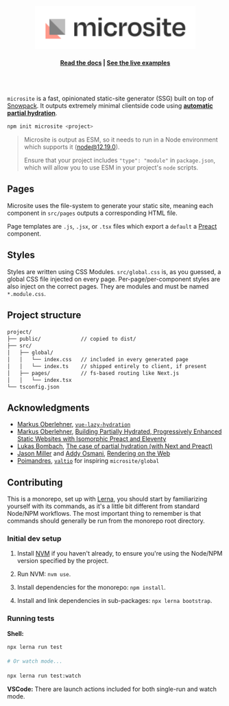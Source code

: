<br />
<br />

<div align="center">
    <img src="https://raw.githubusercontent.com/natemoo-re/microsite/master/.github/assets/microsite.svg?sanitize=true&v=1" alt="microsite" width="375" height="101" />
</div>

<h4 align="center">
    <a href="https://github.com/natemoo-re/microsite/tree/main/docs">Read the docs</a>
    <span> | </span>
    <a href="https://examples.microsite.page">See the live examples</a>
</h4>

<br />
<br />

`microsite` is a fast, opinionated static-site generator (SSG) built on top of [Snowpack](https://snowpack.dev). It outputs extremely minimal clientside code using [**automatic partial hydration**](https://github.com/natemoo-re/microsite/blob/main/docs/basic/bundled-javascript.md#automatic-partial-hydration).

```bash
npm init microsite <project>
```

> Microsite is output as ESM, so it needs to run in a Node environment which supports it (node@12.19.0).
>
> Ensure that your project includes `"type": "module"` in `package.json`, which will allow you to use ESM in your project's `node` scripts.

## Pages

Microsite uses the file-system to generate your static site, meaning each component in `src/pages` outputs a corresponding HTML file.

Page templates are `.js`, `.jsx`, or `.tsx` files which export a `default` a [Preact](https://preactjs.com/) component.

## Styles

Styles are written using CSS Modules. `src/global.css` is, as you guessed, a global CSS file injected on every page.
Per-page/per-component styles are also inject on the correct pages. They are modules and must be named `*.module.css`.

## Project structure

```
project/
├── public/             // copied to dist/
├── src/
│   ├── global/
│   │   └── index.css   // included in every generated page
│   │   └── index.ts    // shipped entirely to client, if present
│   ├── pages/          // fs-based routing like Next.js
│   │   └── index.tsx
└── tsconfig.json
```

## Acknowledgments

- [Markus Oberlehner](https://twitter.com/maoberlehner), [`vue-lazy-hydration`](https://github.com/maoberlehner/vue-lazy-hydration)
- [Markus Oberlehner](https://twitter.com/maoberlehner), [Building Partially Hydrated, Progressively Enhanced Static Websites with Isomorphic Preact and Eleventy](https://markus.oberlehner.net/blog/building-partially-hydrated-progressively-enhanced-static-websites-with-isomorphic-preact-and-eleventy/)
- [Lukas Bombach](https://twitter.com/luke_schmuke), [The case of partial hydration (with Next and Preact)](https://medium.com/@luke_schmuke/how-we-achieved-the-best-web-performance-with-partial-hydration-20fab9c808d5)
- [Jason Miller](https://twitter.com/_developit) and [Addy Osmani](https://twitter.com/addyosmani), [Rendering on the Web](https://developers.google.com/web/updates/2019/02/rendering-on-the-web)
- [Poimandres](https://github.com/pmndrs), [`valtio`](https://github.com/pmndrs/valtio) for inspiring `microsite/global`

## Contributing

This is a monorepo, set up with [Lerna](https://github.com/lerna/lerna), you should start by familiarizing yourself with its commands, as it's a little bit different from standard Node/NPM workflows. The most important thing to remember is that commands should generally be run from the monorepo root directory.

### Initial dev setup

1. Install [NVM](https://github.com/nvm-sh/nvm/) if you haven't already, to ensure you're using the Node/NPM version specified by the project.

2. Run NVM: `nvm use`.

3. Install dependencies for the monorepo: `npm install`.

4. Install and link dependencies in sub-packages: `npx lerna bootstrap`. <!-- Note for review: I actually have no idea which command is preferred here, each one I've tried has still produced changes to most or all `package-lock.json` files in the project. -->

### Running tests

**Shell:**

```bash
npx lerna run test

# Or watch mode...

npx lerna run test:watch
```

**VSCode:** There are launch actions included for both single-run and watch mode.
